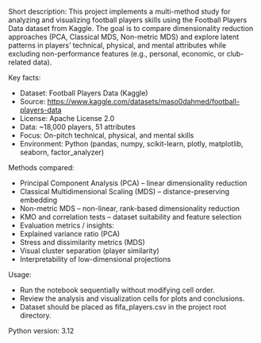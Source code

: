 Short description:
This project implements a multi-method study for analyzing and visualizing football players skills using the Football Players Data dataset from Kaggle.
The goal is to compare dimensionality reduction approaches (PCA, Classical MDS, Non-metric MDS) and explore latent patterns in players’ technical, physical, and mental attributes while excluding non-performance features (e.g., personal, economic, or club-related data).

Key facts:
- Dataset: Football Players Data (Kaggle)
- Source: https://www.kaggle.com/datasets/maso0dahmed/football-players-data
- License: Apache License 2.0
- Data: ~18,000 players, 51 attributes
- Focus: On-pitch technical, physical, and mental skills
- Environment: Python (pandas, numpy, scikit-learn, plotly, matplotlib, seaborn, factor_analyzer)

Methods compared:
- Principal Component Analysis (PCA) – linear dimensionality reduction
- Classical Multidimensional Scaling (MDS) – distance-preserving embedding
- Non-metric MDS – non-linear, rank-based dimensionality reduction
- KMO and correlation tests – dataset suitability and feature selection
- Evaluation metrics / insights:
- Explained variance ratio (PCA)
- Stress and dissimilarity metrics (MDS)
- Visual cluster separation (player similarity)
- Interpretability of low-dimensional projections

Usage:
- Run the notebook sequentially without modifying cell order.
- Review the analysis and visualization cells for plots and conclusions.
- Dataset should be placed as fifa_players.csv in the project root directory.

Python version: 3.12
